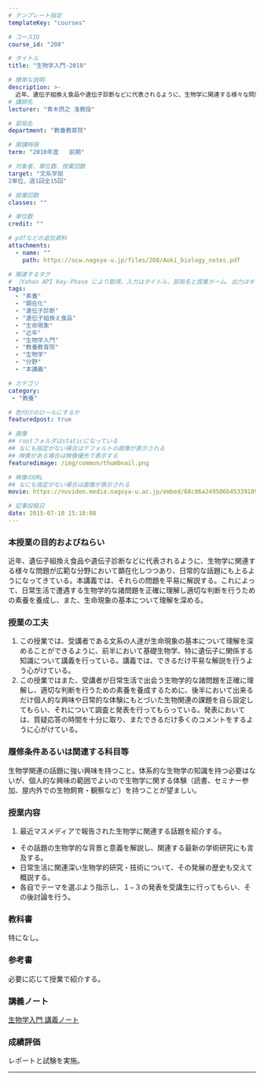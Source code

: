 ```yaml
---
# テンプレート指定
templateKey: "courses"

# コースID
course_id: "208"

# タイトル
title: "生物学入門-2010"

# 簡単な説明
description: >-
  近年、遺伝子組換え食品や遺伝子診断などに代表されるように、生物学に関連する様々な問題が広範な分野において顕在化しつつあり、日常的な話題にも上るようになってきている。本講義では、それらの問題を平易に解説する。これによって、日常生活で遭遇する生物学的な諸問題を正確に理解し適切な判断を行うための素養を養成し、また、生命現象の基本について理解を深める。 ....
# 講師名
lecturer: "青木摂之 准教授"

# 部局名
department: "教養教育院"

# 開講時限
term: "2010年度	前期"

# 対象者、単位数、授業回数
target: "文系学部
2単位、週1回全15回"

# 授業回数
classes: ""

# 単位数
credit: ""

# pdfなどの追加資料
attachments:
  - name: "" 
    path: https://ocw.nagoya-u.jp/files/208/Aoki_biology_notes.pdf

# 関連するタグ
# （Yahoo API Key-Phase により取得。入力はタイトル、部局名と授業ホーム、出力はキーフレーズ（tags））
tags:
  - "素養"
  - "顕在化"
  - "遺伝子診断"
  - "遺伝子組換え食品"
  - "生命現象"
  - "近年"
  - "生物学入門"
  - "教養教育院"
  - "生物学"
  - "分野"
  - "本講義"

# カテゴリ
category:
 - "教養"

# 色付けのロールにするか
featuredpost: true

# 画像
## rootフォルダはstaticになっている
## なにも指定がない場合はデフォルトの画像が表示される
## 映像がある場合は映像優先で表示する
featuredimage: /img/common/thumbnail.png

# 映像のURL
## なにも指定がない場合は画像が表示される
movie: https://nuvideo.media.nagoya-u.ac.jp/embed/68c86a249506b453391898e64e88ec96c15e1927

# 記事投稿日
date: 2015-07-10 15:10:08
---
```


### 本授業の目的およびねらい

近年、遺伝子組換え食品や遺伝子診断などに代表されるように、生物学に関連する様々な問題が広範な分野において顕在化しつつあり、日常的な話題にも上るようになってきている。本講義では、それらの問題を平易に解説する。これによって、日常生活で遭遇する生物学的な諸問題を正確に理解し適切な判断を行うための素養を養成し、また、生命現象の基本について理解を深める。


### 授業の工夫

1. この授業では、受講者である文系の人達が生命現象の基本について理解を深めることができるように、前半において基礎生物学、特に遺伝子に関係する知識について講義を行っている。講義では、できるだけ平易な解説を行うよう心がけている。
2. この授業ではまた、受講者が日常生活で出会う生物学的な諸問題を正確に理解し、適切な判断を行うための素養を養成するために、後半において出来るだけ個人的な興味や日常的な体験にもとづいた生物関連の課題を自ら設定してもらい、それについて調査と発表を行ってもらっている。発表においては、質疑応答の時間を十分に取り、またできるだけ多くのコメントをするように心がけている。







### 履修条件あるいは関連する科目等

生物学関連の話題に強い興味を持つこと。体系的な生物学の知識を持つ必要はないが、個人的な興味の範囲でよいので生物学に関する体験（読書、セミナー参加、屋内外での生物飼育・観察など）を持つことが望ましい。

### 授業内容

1. 最近マスメディアで報告された生物学に関連する話題を紹介する。
* その話題の生物学的な背景と意義を解説し、関連する最新の学術研究にも言及する。
* 日常生活に関連深い生物学的研究・技術について、その発展の歴史も交えて概説する。
* 各自でテーマを選ぶよう指示し、１−３の発表を受講生に行ってもらい、その後討論を行う。 </ol>
### 教科書

特になし。

### 参考書

必要に応じて授業で紹介する。





### 講義ノート

[生物学入門 講義ノート](https://ocw.nagoya-u.jp/files/208/Aoki_biology_notes.pdf) 






### 成績評価

レポートと試験を実施。



-----